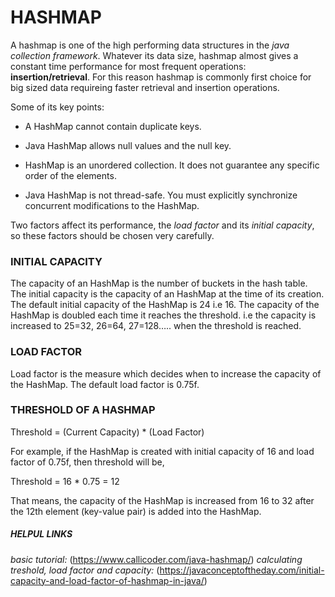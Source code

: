 # HASHMAP

A hashmap is one of the high performing data structures in the *java collection framework*. Whatever its data size, hashmap almost gives a constant time performance for most frequent operations: **insertion/retrieval**. For this reason hashmap is commonly first choice for big sized data requireing faster retrieval and insertion operations.

Some of its key points:

* A HashMap cannot contain duplicate keys.

* Java HashMap allows null values and the null key.

* HashMap is an unordered collection. It does not guarantee any specific order of the elements.

* Java HashMap is not thread-safe. You must explicitly synchronize concurrent modifications to the HashMap.

Two factors affect its performance, the *load factor* and its *initial capacity*, so these factors should be chosen very carefully.

### INITIAL CAPACITY
The capacity of an HashMap is the number of buckets in the hash table. The initial capacity is the capacity of an HashMap at the time of its creation. The default initial capacity of the HashMap is 24 i.e 16. The capacity of the HashMap is doubled each time it reaches the threshold. i.e the capacity is increased to 25=32, 26=64, 27=128….. when the threshold is reached.

### LOAD FACTOR
Load factor is the measure which decides when to increase the capacity of the HashMap. The default load factor is 0.75f.

### THRESHOLD OF A HASHMAP 

Threshold = (Current Capacity) * (Load Factor)

For example, if the HashMap is created with initial capacity of 16 and load factor of 0.75f, then threshold will be,

Threshold = 16 * 0.75 = 12

That means, the capacity of the HashMap is increased from 16 to 32 after the 12th element (key-value pair) is added into the HashMap.


##### HELPUL LINKS

*basic tutorial:* (https://www.callicoder.com/java-hashmap/)
*calculating treshold, load factor and capacity:* (https://javaconceptoftheday.com/initial-capacity-and-load-factor-of-hashmap-in-java/)

